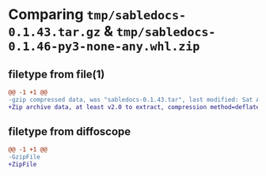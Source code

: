 # Comparing `tmp/sabledocs-0.1.43.tar.gz` & `tmp/sabledocs-0.1.46-py3-none-any.whl.zip`

## filetype from file(1)

```diff
@@ -1 +1 @@
-gzip compressed data, was "sabledocs-0.1.43.tar", last modified: Sat Apr 15 20:04:38 2023, max compression
+Zip archive data, at least v2.0 to extract, compression method=deflate
```

## filetype from diffoscope

```diff
@@ -1 +1 @@
-GzipFile
+ZipFile
```

